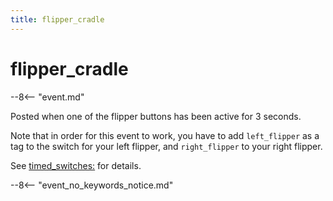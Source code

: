 ```yaml
---
title: flipper_cradle
---
```


# flipper_cradle


--8<-- "event.md"

Posted when one of the flipper buttons has been active for 3 seconds.

Note that in order for this event to work, you have to add
`left_flipper` as a tag to the switch for your left flipper, and
`right_flipper` to your right flipper.

See [timed_switches:](../config/timed_switches.md) for details.

--8<-- "event_no_keywords_notice.md"
